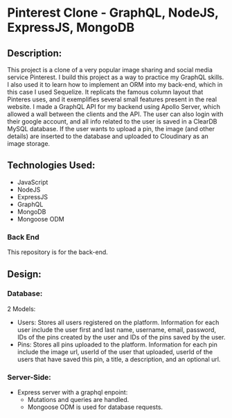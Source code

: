 # Pinterest Clone - GraphQL, NodeJS, ExpressJS, MongoDB


## Description:

This project is a clone of a very popular image sharing and social 
media service Pinterest. I build this project as a way to practice 
my GraphQL skills. I also used it to learn how to implement an ORM into my
back-end, which in this case I used Sequelize. It replicats the
famous column layout that Pinteres uses, and it exemplifies
several small features present in the real website. I made a
GraphQL API for my backend using Apollo Server, which allowed a
wall between the clients and the API. The user can also login
with their google account, and all info related to the user is
saved in a ClearDB MySQL database. If the user wants to upload a
pin, the image (and other details) are inserted to the database
and uploaded to Cloudinary as an image storage.

## Technologies Used:

- JavaScript
- NodeJS
- ExpressJS
- GraphQL
- MongoDB
- Mongoose ODM

### Back End

This repository is for the back-end.


## Design:

### Database:

2 Models:
- Users: Stores all users registered on the platform. Information for each user include the user first and last name, username, email, password, IDs of the pins created by the user and IDs of the pins saved by the user.
- Pins: Stores all pins uploaded to the platform. Information for each pin include the image url, userId of the user that uploaded, userId of the users that have saved this pin, a title, a description, and an optional url.


### Server-Side:
- Express server with a graphql enpoint:
  - Mutations and queries are handled.
  - Mongoose ODM is used for database requests.